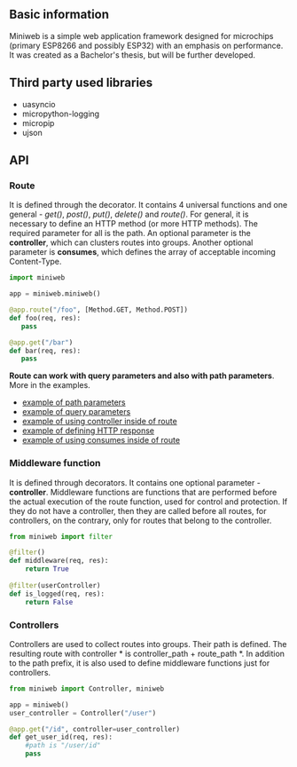 ## Basic information
Miniweb is a simple web application framework designed for microchips (primary ESP8266 and possibly ESP32) with an emphasis on performance. It was created as a Bachelor's thesis, but will be further developed.

## Third party used libraries
 - uasyncio
 - micropython-logging
 - micropip
 - ujson

## API

### Route

It is defined through the decorator. It contains 4 universal functions and one general - *get()*, *post()*, *put()*, *delete()* and *route()*. For general, it is necessary to define an HTTP method (or more HTTP methods).
The required parameter for all is the path. An optional parameter is the **controller**, which can clusters routes into groups. Another optional parameter is **consumes**, which defines the array of acceptable incoming Content-Type.

```python
import miniweb

app = miniweb.miniweb()

@app.route("/foo", [Method.GET, Method.POST])
def foo(req, res):
   pass

@app.get("/bar")
def bar(req, res):
   pass
``` 

**Route can work with query parameters and also with path parameters**. More in the examples.
- [example of path parameters]()
- [example of query parameters]()
- [example of using controller inside of route]()
- [example of defining HTTP response]()
- [example of using consumes inside of route]()

### Middleware function
It is defined through decorators. It contains one optional parameter - **controller**. Middleware functions are functions that are performed before the actual execution of the route function, used for control and protection. If they do not have a controller, then they are called before all routes, for controllers, on the contrary, only for routes that belong to the controller.

```python
from miniweb import filter

@filter()
def middleware(req, res):
    return True
    
@filter(userController)
def is_logged(req, res):
    return False
``` 

### Controllers
Controllers are used to collect routes into groups. Their path is defined. The resulting route with controller * is controller_path + route_path *. In addition to the path prefix, it is also used to define middleware functions just for controllers.
```python
from miniweb import Controller, miniweb

app = miniweb()
user_controller = Controller("/user")

@app.get("/id", controller=user_controller)
def get_user_id(req, res):
    #path is "/user/id"
    pass
``` 
